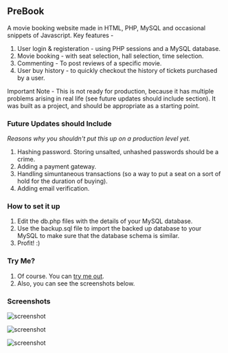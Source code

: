 ## PreBook
A movie booking website made in HTML, PHP, MySQL and occasional snippets of Javascript. Key features -
1. User login & registeration - using PHP sessions and a MySQL database.
2. Movie booking - with seat selection, hall selection, time selection.
3. Commenting - To post reviews of a specific movie.
4. User buy history - to quickly checkout the history of tickets purchased by a user.

Important Note - This is not ready for production, because it has multiple problems arising in real life (see future updates should include section). It was built as a project, and should be appropriate as a starting point.

### Future Updates should Include
*Reasons why you shouldn't put this up on a production level yet.*
1. Hashing password. Storing unsalted, unhashed passwords should be a crime.
2. Adding a payment gateway.
3. Handling simuntaneous transactions (so a way to put a seat on a sort of hold for the duration of buying).
4. Adding email verification.

### How to set it up
1. Edit the db.php files with the details of your MySQL database.
2. Use the backup.sql file to import the backed up database to your MySQL to make sure that the database schema is similar.
3. Profit! :)

### Try Me?
1. Of course. You can [try me out](https://i.cs.hku.hk/~bschawla/project1/index.html "try me out").
2. Also, you can see the screenshots below.

### Screenshots
![screenshot](https://i.imgur.com/9JJxaFu.png "screenshot")

![screenshot](https://i.imgur.com/7C9CIc0.png "screenshot")

![screenshot](https://cdn.pbrd.co/images/HRHJWWp.gif "screenshot")
